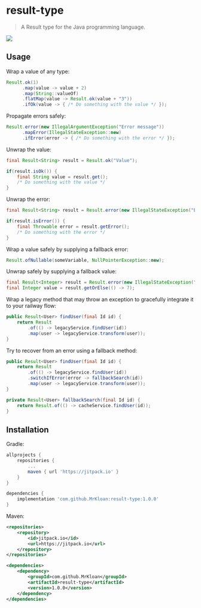 # result-type
> A Result type for the Java programming language.

[![](https://jitpack.io/v/MrKloan/result-type.svg)](https://jitpack.io/#MrKloan/result-type)

## Usage

Wrap a value of any type:
```java
Result.ok(1)
      .map(value -> value + 2)
      .map(String::valueOf)
      .flatMap(value -> Result.ok(value + "3"))
      .ifOk(value -> { /* Do something with the value */ });
```

Propagate errors safely:
```java
Result.error(new IllegalArgumentException("Error message"))
      .mapError(IllegalStateException::new)
      .ifError(error -> { /* Do something with the error */ });
```

Unwrap the value:
```java
final Result<String> result = Result.ok("Value");

if(result.isOk()) {
    final String value = result.get();
    /* Do something with the value */
}
```

Unwrap the error:
```java
final Result<String> result = Result.error(new IllegalStateException("Error message"));

if(result.isError()) {
    final Throwable error = result.getError();
    /* Do something with the error */
}
```

Wrap a value safely by supplying a fallback error:  
```java
Result.ofNullable(someVariable, NullPointerException::new);
```

Unwrap safely by supplying a fallback value:
```java
final Result<Integer> result = Result.error(new IllegalStateException("Error message"));
final Integer value = result.getOrElse(() -> 7);
```

Wrap a legacy method that may throw an exception to gracefully integrate it to your railway flow:
```java
public Result<User> findUser(final Id id) {
    return Result
        .of(() -> legacyService.findUser(id))
        .map(user -> legacyService.transform(user));
}
```

Try to recover from an error using a fallback method:
```java
public Result<User> findUser(final Id id) {
    return Result
        .of(() -> legacyService.findUser(id))
        .switchIfError(error -> fallbackSearch(id))
        .map(user -> legacyService.transform(user));
}

private Result<User> fallbackSearch(final Id id) {
    return Result.of(() -> cacheService.findUser(id));
}
```

## Installation

Gradle:
```groovy
allprojects {
	repositories {
		...
		maven { url 'https://jitpack.io' }
	}
}

dependencies {
	implementation 'com.github.MrKloan:result-type:1.0.0'
}
```

Maven:
```xml
<repositories>
	<repository>
		<id>jitpack.io</id>
		<url>https://jitpack.io</url>
	</repository>
</repositories>

<dependencies>
	<dependency>
		<groupId>com.github.MrKloan</groupId>
		<artifactId>result-type</artifactId>
		<version>1.0.0</version>
	</dependency>
</dependencies>
```
